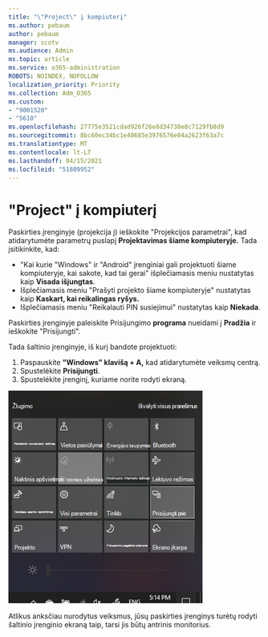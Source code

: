 ```yaml
---
title: "\"Project\" į kompiuterį"
ms.author: pebaum
author: pebaum
manager: scotv
ms.audience: Admin
ms.topic: article
ms.service: o365-administration
ROBOTS: NOINDEX, NOFOLLOW
localization_priority: Priority
ms.collection: Adm_O365
ms.custom:
- "9001520"
- "5610"
ms.openlocfilehash: 27775e3521cdad926f26e8d34738e8c7129fb8d9
ms.sourcegitcommit: 8bc60ec34bc1e40685e3976576e04a2623f63a7c
ms.translationtype: MT
ms.contentlocale: lt-LT
ms.lasthandoff: 04/15/2021
ms.locfileid: "51809952"
---
```

# <a name="project-to-a-pc"></a>"Project" į kompiuterį

Paskirties įrenginyje (projekcija į) ieškokite "Projekcijos parametrai", kad atidarytumėte parametrų puslapį **Projektavimas šiame kompiuteryje.** Tada įsitikinkite, kad:
- "Kai kurie "Windows" ir "Android" įrenginiai gali projektuoti šiame kompiuteryje, kai sakote, kad tai gerai" išplečiamasis meniu nustatytas kaip **Visada išjungtas**.
- Išplečiamasis meniu "Prašyti projekto šiame kompiuteryje" nustatytas kaip **Kaskart, kai reikalingas ryšys.**
- Išplečiamasis meniu "Reikalauti PIN susiejimui" nustatytas kaip **Niekada**.

Paskirties įrenginyje paleiskite Prisijungimo **programa** nueidami į **Pradžia** ir ieškokite "Prisijungti".

Tada šaltinio įrenginyje, iš kurį bandote projektuoti:

1. Paspauskite **"Windows" klavišą + A,** kad atidarytumėte veiksmų centrą.
2. Spustelėkite **Prisijungti**.
3. Spustelėkite įrenginį, kuriame norite rodyti ekraną.

!["Project" į kompiuterį](media/project-to-a-pc.png)

Atlikus anksčiau nurodytus veiksmus, jūsų paskirties įrenginys turėtų rodyti šaltinio įrenginio ekraną taip, tarsi jis būtų antrinis monitorius.
